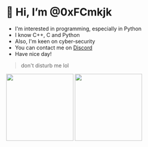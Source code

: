 # 👋 Hi, I’m @0xFCmkjk
- I'm interested in programming, especially in Python
- I know C++, C and Python 
- Also, I'm keen on cyber-security 
- You can contact me on [Discord](https://discordid.netlify.app/?id=408277452830539778)
- Have nice day! 
> don't disturb me lol
<p>
<img height="180em" src="https://github-readme-stats.vercel.app/api?username=0xFCmkjk&show_icons=true&hide_border=true&&count_private=true&include_all_commits=true" />
<img height="180em" src="https://github-readme-stats.vercel.app/api/top-langs/?username=0xFCmkjk&exclude_repo=KNN-Image-Classification&show_icons=true&hide_border=true&layout=compact&langs_count=8"/>
</p>

